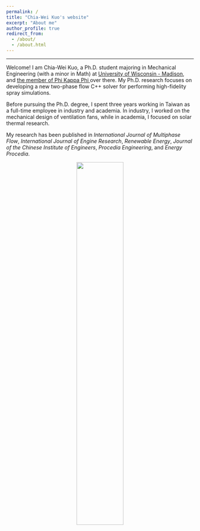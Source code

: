 ```yaml
---
permalink: /
title: "Chia-Wei Kuo's website"
excerpt: "About me"
author_profile: true
redirect_from: 
  - /about/
  - /about.html
---
```

------
Welcome! I am Chia-Wei Kuo, a Ph.D. student majoring in Mechanical Engineering (with a minor in Math) at [University of Wisconsin - Madison](https://www.wisc.edu/), and [the member of Phi Kappa Phi ](https://phikappaphi.advising.wisc.edu/) over there. My Ph.D. research focuses on developing a new two-phase flow C++ solver for performing high-fidelity spray simulations. 

Before pursuing the Ph.D. degree, I spent three years working in Taiwan as a full-time employee in industry and academia. In industry, I  worked on the mechanical design of ventilation fans, while in academia, I focused on solar thermal research.

My research has been published in _International Journal of Multiphase Flow_, _International Journal of Engine Research_, _Renewable Energy_, _Journal of the Chinese Institute of Engineers_, _Procedia Engineering_, and _Energy Procedia_.


<p align="center">
<img src='https://phxiranter.github.io/chiaweikuo.github.io/images/me_2.jpeg' width="50%">
</p>
